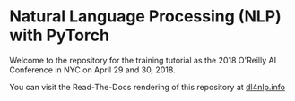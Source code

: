 # Natural Language Processing (NLP) with PyTorch

Welcome to the repository for the training tutorial as the 2018 O'Reilly AI Conference
in NYC on April 29 and 30, 2018.

You can visit the Read-The-Docs rendering of this repository at [dl4nlp.info](http://dl4nlp.info)

